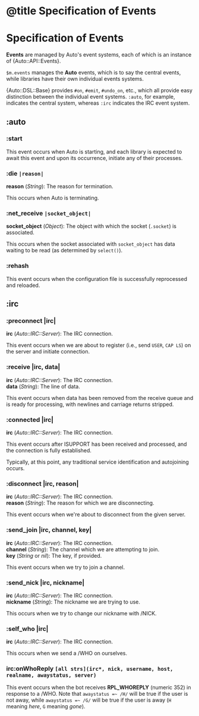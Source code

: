 # @title Specification of Events

Specification of Events
=======================

**Events** are managed by Auto's event systems, each of which is an instance
of {Auto::API::Events}.

`$m.events` manages the **Auto** events, which is to say the central events,
while libraries have their own individual events systems.

{Auto::DSL::Base} provides `#on`, `#emit`, `#undo_on`, etc., which all provide
easy distinction between the individual event systems. `:auto`, for example,
indicates the central system, whereas `:irc` indicates the IRC event system.

:auto
-----

### :start

This event occurs when Auto is starting, and each library is expected to await
this event and upon its occurrence, initiate any of their processes.

### :die `|reason|`

**reason** (_String_): The reason for termination.

This occurs when Auto is terminating.

### :net_receive `|socket_object|`

**socket_object** (_Object_): The object with which the socket (`.socket`) is
associated.

This occurs when the socket associated with `socket_object` has data waiting to
be read (as determined by `select()`).

### :rehash

This event occurs when the configuration file is successfully reprocessed and
reloaded.

:irc
----

### :preconnect |irc|

**irc** (_Auto::IRC::Server_): The IRC connection.

This event occurs when we are about to register (i.e., send `USER`, `CAP LS`)
on the server and initiate connection.

### :receive |irc, data|

**irc** (_Auto::IRC::Server_): The IRC connection.  
**data** (_String_): The line of data.

This event occurs when data has been removed from the receive queue and is ready
for processing, with newlines and carriage returns stripped.

### :connected |irc|

**irc** (_Auto::IRC::Server_): The IRC connection.

This event occurs after ISUPPORT has been received and processed, and the
connection is fully established.

Typically, at this point, any traditional service identification and autojoining
occurs.

### :disconnect |irc, reason|

**irc** (_Auto::IRC::Server_): The IRC connection.  
**reason** (_String_): The reason for which we are disconnecting.

This event occurs when we're about to disconnect from the given server.

### :send_join |irc, channel, key|

**irc** (_Auto::IRC::Server_): The IRC connection.  
**channel** (_String_): The channel which we are attempting to join.  
**key** (_String_ or _nil_): The key, if provided.

This event occurs when we try to join a channel.

### :send_nick |irc, nickname|

**irc** (_Auto::IRC::Server_): The IRC connection.  
**nickname** (_String_): The nickname we are trying to use.

This occurs when we try to change our nickname with /NICK.

### :self_who |irc|

**irc** (_Auto::IRC::Server_): The IRC connection.

This occurs when we send a /WHO on ourselves.

### irc:onWhoReply `[all strs](irc*, nick, username, host, realname, awaystatus, server)`

This event occurs when the bot receives **RPL_WHOREPLY** (numeric 352) in response to a /WHO. Note that
`awaystatus =~ /H/` will be true if the user is not away, while `awaystatus =~ /G/` will be true if the
user is away (`H` meaning _here_, `G` meaning _gone_).
